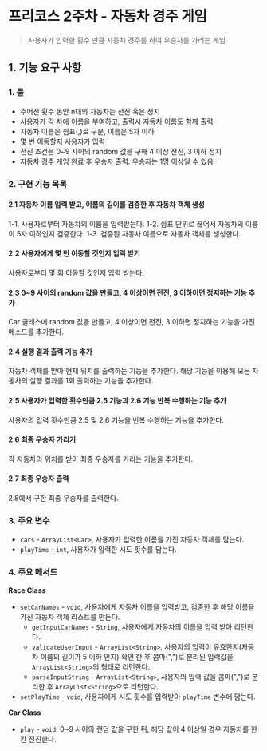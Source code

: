 # 프리코스 2주차 - 자동차 경주 게임

> 사용자가 입력한 횟수 만큼 자동차 경주를 하여 우승자를 가리는 게임

## 1. 기능 요구 사항

### 1. 룰
- 주어진 횟수 동안 n대의 자동차는 전진 혹은 정지
- 사용자가 각 차에 이름을 부여하고, 출력시 자동차 이름도 함께 출력
- 자동차 이름은 쉼표(,)로 구분, 이름은 5자 이하
- 몇 번 이동할지 사용자가 입력
- 전진 조건은 0~9 사이의 random 값을 구해 4 이상 전진, 3 이하 정지
- 자동차 경주 게임 완료 후 우승자 출력. 우승자는 1명 이상일 수 있음

### 2. 구현 기능 목록

#### 2.1 자동차 이름 입력 받고, 이름의 길이를 검증한 후 자동차 객체 생성

1-1. 사용자로부터 자동차의 이름을 입력받는다.
1-2. 쉼표 단위로 끊어서 자동차의 이름이 5자 이하인지 검증한다.
1-3. 검증된 자동차 이름으로 자동차 객체를 생성한다.

#### 2.2 사용자에게 몇 번 이동할 것인지 입력 받기

사용자로부터 몇 회 이동할 것인지 입력 받는다.

#### 2.3 0~9 사이의 random 값을 만들고, 4 이상이면 전진, 3 이하이면 정지하는 기능 추가

Car 클래스에 random 값을 만들고, 4 이상이면 전진, 3 이하면 정지하는 기능을 가진 메소드를 추가한다.

#### 2.4 실행 결과 출력 기능 추가

자동차 객체를 받아 현재 위치를 출력하는 기능을 추가한다.
해당 기능을 이용해 모든 자동차의 실행 결과를 1회 출력하는 기능을 추가한다.

#### 2.5 사용자가 입력한 횟수만큼 2.5 기능과 2.6 기능 반복 수행하는 기능 추가

사용자의 입력 횟수만큼 2.5 및 2.6 기능을 반복 수행하는 기능을 추가한다.

#### 2.6 최종 우승자 가리기

각 자동차의 위치를 받아 최종 우승자를 가리는 기능을 추가한다.

#### 2.7 최종 우승자 출력

2.8에서 구한 최종 우승자를 출력한다.


### 3. 주요 변수

- `cars` - `ArrayList<Car>`, 사용자가 입력한 이름을 가진 자동차 객체를 담는다.
- `playTime` - `int`, 사용자가 입력한 시도 횟수를 담는다.

### 4. 주요 메서드

**Race Class**
- `setCarNames` - `void`, 사용자에게 자동차 이름을 입력받고, 검증한 후 해당 이름을 가진 자동차 객체 리스트를 만든다.
    - `getInputCarNames` - `String`, 사용자에게 자동차의 이름을 입력 받아 리턴한다.
    - `validateUserInput` - `ArrayList<String>`, 사용자의 입력이 유효한지(자동차 이름의 길이가 5 이하 인지) 확인 한 후 콤마(",")로 분리된 입력값을 `ArrayList<String>`의 형태로 리턴한다.
    - `parseInputString` - `ArrayList<String>`, 사용자의 입력 값을 콤마(",")로 분리한 후 `ArrayList<String>`으로 리턴한다.
 - `setPlayTime` - `void`, 사용자에게 시도 횟수를 입력받아 `playTime` 변수에 담는다.
 
 **Car Class**
 - `play` - `void`, 0~9 사이의 랜덤 값을 구한 뒤, 해당 값이 4 이상일 경우 자동차를 한 칸 전진한다.